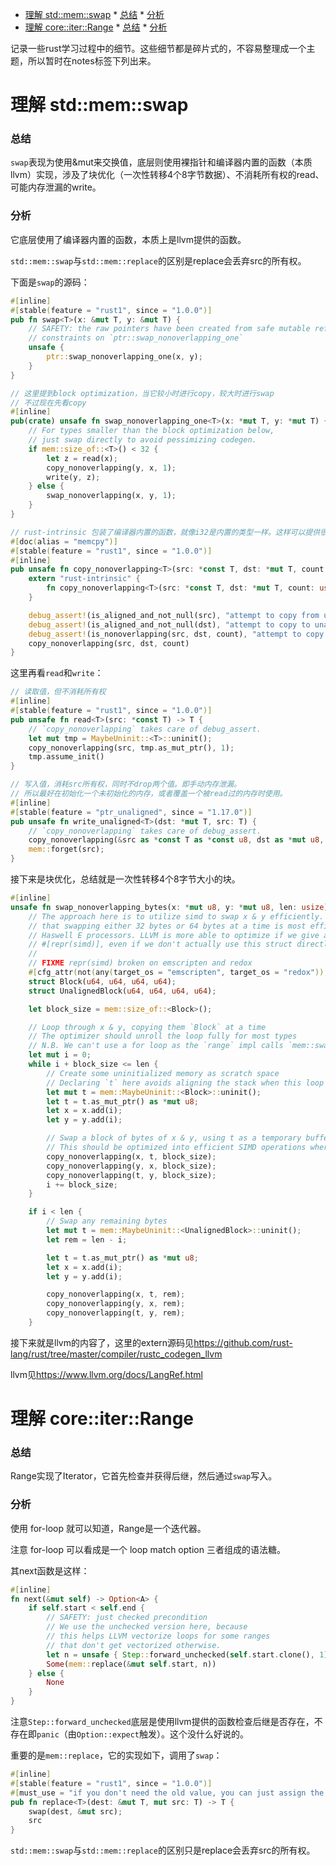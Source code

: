 <!-- vim-markdown-toc Marked -->

* [理解 std::mem::swap](#理解-std::mem::swap)
        * [总结](#总结)
        * [分析](#分析)
* [理解 core::iter::Range](#理解-core::iter::range)
        * [总结](#总结)
        * [分析](#分析)

<!-- vim-markdown-toc -->

记录一些rust学习过程中的细节。这些细节都是碎片式的，不容易整理成一个主题，所以暂时在notes标签下列出来。


# 理解 std::mem::swap

### 总结

`swap`表现为使用&mut来交换值，底层则使用裸指针和编译器内置的函数（本质llvm）实现，涉及了块优化（一次性转移4个8字节数据）、不消耗所有权的read、可能内存泄漏的write。



### 分析

它底层使用了编译器内置的函数，本质上是llvm提供的函数。

`std::mem::swap`与`std::mem::replace`的区别是replace会丢弃src的所有权。

下面是`swap`的源码：
```rust
#[inline]
#[stable(feature = "rust1", since = "1.0.0")]
pub fn swap<T>(x: &mut T, y: &mut T) {
    // SAFETY: the raw pointers have been created from safe mutable references satisfying all the
    // constraints on `ptr::swap_nonoverlapping_one`
    unsafe {
        ptr::swap_nonoverlapping_one(x, y);
    }
}

// 这里提到block optimization，当它较小时进行copy，较大时进行swap
// 不过现在先看copy
#[inline]
pub(crate) unsafe fn swap_nonoverlapping_one<T>(x: *mut T, y: *mut T) {
    // For types smaller than the block optimization below,
    // just swap directly to avoid pessimizing codegen.
    if mem::size_of::<T>() < 32 {
        let z = read(x);
        copy_nonoverlapping(y, x, 1);
        write(y, z);
    } else {
        swap_nonoverlapping(x, y, 1);
    }
}

// rust-intrinsic 包装了编译器内置的函数，就像i32是内置的类型一样。这样可以提供很多有用的元信息便于编译器做优化,目前大部分rustc的内置函数调用的是llvm的编译内置函数。比如这个就是调用的llvm.memcpy。
#[doc(alias = "memcpy")]
#[stable(feature = "rust1", since = "1.0.0")]
#[inline]
pub unsafe fn copy_nonoverlapping<T>(src: *const T, dst: *mut T, count: usize) {
    extern "rust-intrinsic" {
        fn copy_nonoverlapping<T>(src: *const T, dst: *mut T, count: usize);
    }

    debug_assert!(is_aligned_and_not_null(src), "attempt to copy from unaligned or null pointer");
    debug_assert!(is_aligned_and_not_null(dst), "attempt to copy to unaligned or null pointer");
    debug_assert!(is_nonoverlapping(src, dst, count), "attempt to copy to overlapping memory");
    copy_nonoverlapping(src, dst, count)
}
```

这里再看`read`和`write`：
```rust
// 读取值，但不消耗所有权
#[inline]
#[stable(feature = "rust1", since = "1.0.0")]
pub unsafe fn read<T>(src: *const T) -> T {
    // `copy_nonoverlapping` takes care of debug_assert.
    let mut tmp = MaybeUninit::<T>::uninit();
    copy_nonoverlapping(src, tmp.as_mut_ptr(), 1);
    tmp.assume_init()
}

// 写入值，消耗src所有权，同时不drop两个值。即手动内存泄漏。
// 所以最好在初始化一个未初始化的内存，或者覆盖一个被read过的内存时使用。
#[inline]
#[stable(feature = "ptr_unaligned", since = "1.17.0")]
pub unsafe fn write_unaligned<T>(dst: *mut T, src: T) {
    // `copy_nonoverlapping` takes care of debug_assert.
    copy_nonoverlapping(&src as *const T as *const u8, dst as *mut u8, mem::size_of::<T>());
    mem::forget(src);
}

```

接下来是块优化，总结就是一次性转移4个8字节大小的块。
```rust
#[inline]
unsafe fn swap_nonoverlapping_bytes(x: *mut u8, y: *mut u8, len: usize) {
    // The approach here is to utilize simd to swap x & y efficiently. Testing reveals
    // that swapping either 32 bytes or 64 bytes at a time is most efficient for Intel
    // Haswell E processors. LLVM is more able to optimize if we give a struct a
    // #[repr(simd)], even if we don't actually use this struct directly.
    //
    // FIXME repr(simd) broken on emscripten and redox
    #[cfg_attr(not(any(target_os = "emscripten", target_os = "redox")), repr(simd))]
    struct Block(u64, u64, u64, u64);
    struct UnalignedBlock(u64, u64, u64, u64);

    let block_size = mem::size_of::<Block>();

    // Loop through x & y, copying them `Block` at a time
    // The optimizer should unroll the loop fully for most types
    // N.B. We can't use a for loop as the `range` impl calls `mem::swap` recursively
    let mut i = 0;
    while i + block_size <= len {
        // Create some uninitialized memory as scratch space
        // Declaring `t` here avoids aligning the stack when this loop is unused
        let mut t = mem::MaybeUninit::<Block>::uninit();
        let t = t.as_mut_ptr() as *mut u8;
        let x = x.add(i);
        let y = y.add(i);

        // Swap a block of bytes of x & y, using t as a temporary buffer
        // This should be optimized into efficient SIMD operations where available
        copy_nonoverlapping(x, t, block_size);
        copy_nonoverlapping(y, x, block_size);
        copy_nonoverlapping(t, y, block_size);
        i += block_size;
    }

    if i < len {
        // Swap any remaining bytes
        let mut t = mem::MaybeUninit::<UnalignedBlock>::uninit();
        let rem = len - i;

        let t = t.as_mut_ptr() as *mut u8;
        let x = x.add(i);
        let y = y.add(i);

        copy_nonoverlapping(x, t, rem);
        copy_nonoverlapping(y, x, rem);
        copy_nonoverlapping(t, y, rem);
    }
```

接下来就是llvm的内容了，这里的extern源码见<https://github.com/rust-lang/rust/tree/master/compiler/rustc_codegen_llvm>

llvm见<https://www.llvm.org/docs/LangRef.html>




# 理解 core::iter::Range

### 总结

Range实现了Iterator，它首先检查并获得后继，然后通过`swap`写入。



### 分析

使用 for-loop 就可以知道，Range是一个迭代器。

注意 for-loop 可以看成是一个 loop match option 三者组成的语法糖。

其next函数是这样：

```rust
#[inline]
fn next(&mut self) -> Option<A> {
    if self.start < self.end {
        // SAFETY: just checked precondition
        // We use the unchecked version here, because
        // this helps LLVM vectorize loops for some ranges
        // that don't get vectorized otherwise.
        let n = unsafe { Step::forward_unchecked(self.start.clone(), 1) };
        Some(mem::replace(&mut self.start, n))
    } else {
        None
    }
}
```

注意`Step::forward_unchecked`底层是使用llvm提供的函数检查后继是否存在，不存在即`panic`（由`Option::expect`触发）。这个没什么好说的。

重要的是`mem::replace`，它的实现如下，调用了`swap`：
```rust
#[inline]
#[stable(feature = "rust1", since = "1.0.0")]
#[must_use = "if you don't need the old value, you can just assign the new value directly"]
pub fn replace<T>(dest: &mut T, mut src: T) -> T {
    swap(dest, &mut src);
    src
}
```

`std::mem::swap`与`std::mem::replace`的区别只是replace会丢弃src的所有权。

